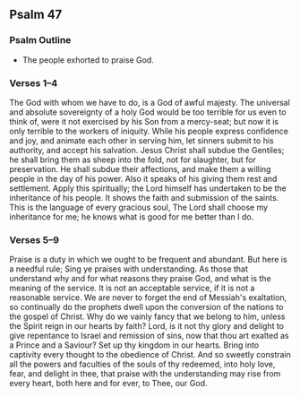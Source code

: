 ## Psalm 47

### Psalm Outline

- The people exhorted to praise God.

### Verses 1–4

The God with whom we have to do, is a God of awful majesty. The universal and absolute sovereignty of a holy God would be too terrible for us even to think of, were it not exercised by his Son from a mercy-seat; but now it is only terrible to the workers of iniquity. While his people express confidence and joy, and animate each other in serving him, let sinners submit to his authority, and accept his salvation. Jesus Christ shall subdue the Gentiles; he shall bring them as sheep into the fold, not for slaughter, but for preservation. He shall subdue their affections, and make them a willing people in the day of his power. Also it speaks of his giving them rest and settlement. Apply this spiritually; the Lord himself has undertaken to be the inheritance of his people. It shows the faith and submission of the saints. This is the language of every gracious soul, The Lord shall choose my inheritance for me; he knows what is good for me better than I do.

### Verses 5–9

Praise is a duty in which we ought to be frequent and abundant. But here is a needful rule; Sing ye praises with understanding. As those that understand why and for what reasons they praise God, and what is the meaning of the service. It is not an acceptable service, if it is not a reasonable service. We are never to forget the end of Messiah's exaltation, so continually do the prophets dwell upon the conversion of the nations to the gospel of Christ. Why do we vainly fancy that we belong to him, unless the Spirit reign in our hearts by faith? Lord, is it not thy glory and delight to give repentance to Israel and remission of sins, now that thou art exalted as a Prince and a Saviour? Set up thy kingdom in our hearts. Bring into captivity every thought to the obedience of Christ. And so sweetly constrain all the powers and faculties of the souls of thy redeemed, into holy love, fear, and delight in thee, that praise with the understanding may rise from every heart, both here and for ever, to Thee, our God.

